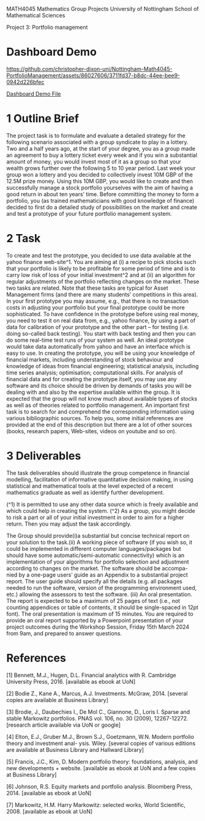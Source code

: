 MATH4045 Mathematics Group Projects
University of Nottingham
School of Mathematical Sciences

Project 3: Portfolio management

# Dashboard Demo




https://github.com/christopher-dixon-uni/Nottingham-Math4045-PortfolioManagement/assets/86027606/3711fd37-b8dc-44ee-bee9-0942d226bfec


[Dashboard Demo File](./Dashboard_Demo.mp4)

# 1 Outline Brief

The project task is to formulate and evaluate a detailed strategy for the following scenario associated with
a group syndicate to play in a lottery. Two and a half years ago, at the start of your degree, you as a
group made an agreement to buy a lottery ticket every week and if you win a substantial amount of money,
you would invest most of it as a group so that your wealth grows further over the following 5 to 10 year
period. Last week your group won a lottery and you decided to collectively invest 10M GBP of the 12.5M
prize money. Using this 10M GBP, you would like to create and then successfully manage a stock portfolio
yourselves with the aim of having a good return in about ten years’ time. Before committing the money
to form a portfolio, you (as trained mathematicians with good knowledge of finance) decided to first do
a detailed study of possibilities on the market and create and test a prototype of your future portfolio
management system.

# 2 Task

To create and test the prototype, you decided to use data available at the yahoo finance web-site^1. You are
aiming at (i) a recipe to pick stocks such that your portfolio is likely to be profitable for some period of time
and is to carry low risk of loss of your initial investment^2 and at (ii) an algorithm for regular adjustments
of the portfolio reflecting changes on the market. These two tasks are related. Note that these tasks are
typical for Asset Management firms (and there are many students’ competitions in this area).
In your first prototype you may assume, e.g., that there is no transaction costs in adjusting your portfolio
but your final prototype could be more sophisticated.
To have confidence in the prototype before using real money, you need to test it on real data from, e.g.,
yahoo finance, by using a part of data for calibration of your prototype and the other part – for testing (i.e.
doing so-called back testing). You start with back testing and then you can do some real-time test runs of
your system as well. An ideal prototype would take data automatically from yahoo and have an interface
which is easy to use.
In creating the prototype, you will be using your knowledge of financial markets, including understanding
of stock behaviour and knowledge of ideas from financial engineering; statistical analysis, including time series
analysis; optimisation; computational skills. For analysis of financial data and for creating the prototype
itself, you may use any software and its choice should be driven by demands of tasks you will be dealing
with and also by the expertise available within the group.
It is expected that the group will not know much about available types of stocks as well as of theories
related to portfolio management. An important first task is to search for and comprehend the corresponding
information using various bibliographic sources. To help you, some initial references are provided at the end
of this description but there are a lot of other sources (books, research papers, Web-sites, videos on youtube
and so on).

# 3 Deliverables

The task deliverables should illustrate the group competence in financial modelling, facilitation of informative
quantitative decision making, in using statistical and mathematical tools at the level expected of a recent
mathematics graduate as well as identify further development.

(^1) It is permitted to use any other data source which is freely available and which could help in creating the system.
(^2) As a group, you might decide to risk a part or all of your initial investment in order to aim for a higher return. Then you
may adjust the task accordingly.



The Group should provide(i)a substantial but concise technical report on your solution to the task.(ii)
A working piece of software (if you wish so, it could be implemented in different computer languages/packages
but should have some automatic/semi-automatic connectivity) which is an implementation of your algorithms
for portfolio selection and adjustment according to changes on the market. The software should be accompa-
nied by a one-page users’ guide as an Appendix to a substantial project report. The user guide should specify
all the details (e.g. all packages needed to run the software, version of the programming environment used,
etc.) allowing the assessors to test the software. (iii) An oral presentation. The report is expected to be a
maximum of 25 pages of text (i.e., not counting appendices or table of contents, it should be single-spaced
in 12pt font). The oral presentation is maximum of 15 minutes.
You are required to provide an oral report supported by a Powerpoint presentation of your project
outcomes during the Workshop Session, Friday 15th March 2024 from 9am, and prepared to answer questions.

# References

[1] Bennett, M.J., Hugen, D.L. Financial analytics with R. Cambridge University Press, 2016. [available as
ebook at UoN]

[2] Bodie Z., Kane A., Marcus, A.J. Investments. McGraw, 2014. [several copies are available at Business
Library]

[3] Brodie, J., Daubechies I., De Mol C., Giannone, D., Loris I. Sparse and stable Markowitz portfolios.
PNAS vol. 106, no. 30 (2009), 12267-12272. [research article available via UoN or google]

[4] Elton, E.J., Gruber M.J., Brown S.J., Goetzmann, W.N. Modern portfolio theory and investment anal-
ysis. Wiley. [several copies of various editions are available at Business Library and Hallward Library]

[5] Francis, J.C., Kim, D. Modern portfolio theory: foundations, analysis, and new developments + website.
[available as ebook at UoN and a few copies at Business Library]

[6] Johnson, R.S. Equity markets and portfolio analysis. Bloomberg Press, 2014. [available as ebook at UoN]

[7] Markowitz, H.M. Harry Markowitz: selected works, World Scientific, 2008. [available as ebook at UoN]



